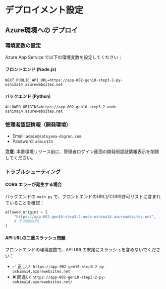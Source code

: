 # デプロイメント設定

## Azure環境への デプロイ

### 環境変数の設定

Azure App Service で以下の環境変数を設定してください：

#### フロントエンド (Node.js)
```
NEXT_PUBLIC_API_URL=https://app-002-gen10-step3-2-py-oshima14.azurewebsites.net
```

#### バックエンド (Python)
```
ALLOWED_ORIGINS=https://app-002-gen10-step3-2-node-oshima14.azurewebsites.net
```

### 管理者認証情報（開発環境）

- Email: `admin@satoyama-dogrun.com`
- Password: `admin123`

**注意**: 本番環境リリース前に、管理者ログイン画面の開発用認証情報表示を削除してください。

### トラブルシューティング

#### CORS エラーが発生する場合

バックエンドの `main.py` で、フロントエンドのURLがCORS許可リストに含まれていることを確認：

```python
allowed_origins = [
    "https://app-002-gen10-step3-2-node-oshima14.azurewebsites.net",
    # その他のURL
]
```

#### API URLの二重スラッシュ問題

フロントエンドの環境変数で、API URLの末尾にスラッシュを含めないでください：
- ✅ 正しい: `https://app-002-gen10-step3-2-py-oshima14.azurewebsites.net`
- ❌ 間違い: `https://app-002-gen10-step3-2-py-oshima14.azurewebsites.net/`